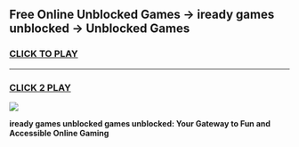 
## Free Online Unblocked Games → iready games unblocked → Unblocked Games
<h3>
<a href="https://premium.freeplayer.one?title=iready_games_unblocked&ref=21F">CLICK TO PLAY</a></h3>
<hr>

<h3>
<a href="https://premium.freeplayer.one?title=iready_games_unblocked&ref=21F">CLICK 2 PLAY</a>
  
</h3>

<a href="https://premium.freeplayer.one?title=iready_games_unblocked&ref=21F/"><img src="https://clearcache.store/games.png"></a>


**iready games unblocked games unblocked: Your Gateway to Fun and Accessible Online Gaming**
